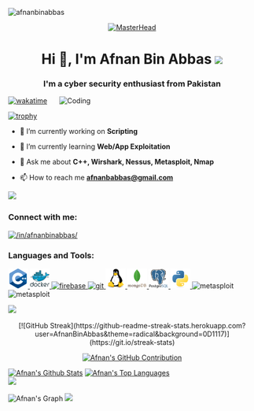 <p align="left"> <img src="https://komarev.com/ghpvc/?username=afnanbinabbas&label=Profile%20views&color=0e75b6&style=flat" alt="afnanbinabbas" /> </p>

<div align="center">
  <a href="https://afnanbinabbas.io">
    <img src="https://media.tenor.com/zzntm2_9B3gAAAAC/hacker.gif" alt="MasterHead">
  </a>
</div>

<h1 align="center">Hi 👋, I'm Afnan Bin Abbas <img src="https://user-images.githubusercontent.com/73097560/115834477-dbab4500-a447-11eb-908a-139a6edaec5c.gif">
</h1>
<h3 align="center">I'm a cyber security enthusiast from Pakistan</h3>

<img align="right" alt="Coding" width="400" src="https://cdn.dribbble.com/users/1304577/screenshots/4032985/media/823d941d38b2784563d53dc45859fccd.gif">

[![wakatime](https://wakatime.com/badge/user/eebb3dd8-d9b2-40de-9b88-6fd6cac99dbc.svg)](https://wakatime.com/@eebb3dd8-d9b2-40de-9b88-6fd6cac99dbc)

[![trophy](https://github-profile-trophy.vercel.app/?username=afnanbinabbas&theme=juicyfresh)](https://github.com/ryo-ma/github-profile-trophy)

- 🔭 I’m currently working on **Scripting**

- 🌱 I’m currently learning **Web/App Exploitation**

- 💬 Ask me about **C++, Wirshark, Nessus, Metasploit, Nmap**

- 📫 How to reach me **afnanbabbas@gmail.com**
<img src="https://user-images.githubusercontent.com/73097560/115834477-dbab4500-a447-11eb-908a-139a6edaec5c.gif">
<h3 align="left">Connect with me:</h3>
<p align="left">
<a href="https://linkedin.com/in/afnanbinabbas/" target="blank"><img align="center" src="https://raw.githubusercontent.com/rahuldkjain/github-profile-readme-generator/master/src/images/icons/Social/linked-in-alt.svg" alt="/in/afnanbinabbas/" height="30" width="40" /></a>
</p>

<h3 align="left">Languages and Tools:</h3>
<p align="left"> <a href="https://www.w3schools.com/cpp/" target="_blank" rel="noreferrer"> <img src="https://raw.githubusercontent.com/devicons/devicon/master/icons/cplusplus/cplusplus-original.svg" alt="cplusplus" width="40" height="40"/> </a> <a href="https://www.docker.com/" target="_blank" rel="noreferrer"> <img src="https://raw.githubusercontent.com/devicons/devicon/master/icons/docker/docker-original-wordmark.svg" alt="docker" width="40" height="40"/> </a> <a href="https://firebase.google.com/" target="_blank" rel="noreferrer"> <img src="https://www.vectorlogo.zone/logos/firebase/firebase-icon.svg" alt="firebase" width="40" height="40"/> </a> <a href="https://git-scm.com/" target="_blank" rel="noreferrer"> <img src="https://www.vectorlogo.zone/logos/git-scm/git-scm-icon.svg" alt="git" width="40" height="40"/> </a> <a href="https://www.linux.org/" target="_blank" rel="noreferrer"> <img src="https://raw.githubusercontent.com/devicons/devicon/master/icons/linux/linux-original.svg" alt="linux" width="40" height="40"/> </a> <a href="https://www.mongodb.com/" target="_blank" rel="noreferrer"> <img src="https://raw.githubusercontent.com/devicons/devicon/master/icons/mongodb/mongodb-original-wordmark.svg" alt="mongodb" width="40" height="40"/> </a> <a href="https://www.postgresql.org" target="_blank" rel="noreferrer"> <img src="https://raw.githubusercontent.com/devicons/devicon/master/icons/postgresql/postgresql-original-wordmark.svg" alt="postgresql" width="40" height="40"/> </a> <a href="https://www.python.org" target="_blank" rel="noreferrer"> <img src="https://raw.githubusercontent.com/devicons/devicon/master/icons/python/python-original.svg" alt="python" width="40" height="40"/> </a> 
<a target="_blank" rel="noreferrer"> <img src="https://asset.brandfetch.io/idFlREP4Jj/idsR5UInMm.png?updated=1712244345166" alt="metasploit" width="40" height="40"/> </a> <a target="_blank" rel="noreferrer"> <img src="https://asset.brandfetch.io/idtNG2kbRU/idFFfnc7jH.jpeg?updated=1710689769294" alt="metasploit" width="40" height="40"/> </a> </p>
<img src="https://user-images.githubusercontent.com/73097560/115834477-dbab4500-a447-11eb-908a-139a6edaec5c.gif">
<p align="center">
[![GitHub Streak](https://github-readme-streak-stats.herokuapp.com?user=AfnanBinAbbas&theme=radical&background=0D1117)](https://git.io/streak-stats)
</p>

<p align="center">
  <a href="https://github.com/AfnanBinAbbas">
    <img src="https://github-profile-summary-cards.vercel.app/api/cards/profile-details?username=afnanbinabbas&theme=radical" alt="Afnan's GitHub Contribution"/>
  </a>
</p>

<a> 
    <a href="https://github.com/AfnanBinAbbas"><img alt="Afnan's Github Stats" src="https://denvercoder1-github-readme-stats.vercel.app/api?username=afnanbinabbas&show_icons=true&count_private=true&theme=react&border_color=7F3FBF&bg_color=0D1117&title_color=F85D7F&icon_color=F8D866" height="192px" width="49.5%"/></a>
  <a href="https://github.com/alsiam"><img alt="Afnan's Top Languages" src="https://denvercoder1-github-readme-stats.vercel.app/api/top-langs/?username=afnanbinabbas&langs_count=8&layout=compact&theme=react&border_color=7F3FBF&bg_color=0D1117&title_color=F85D7F&icon_color=F8D866" height="192px" width="49.5%"/></a>
  <br/>
</a>
<img src="https://user-images.githubusercontent.com/73097560/115834477-dbab4500-a447-11eb-908a-139a6edaec5c.gif">

![Afnan's Graph](https://github-readme-activity-graph.vercel.app/graph?username=afnanbinabbas&custom_title=Afnan's%20GitHub%20Activity%20Graph&bg_color=0D1117&color=7F3FBF&line=7F3FBF&point=7F3FBF&area_color=FFFFFF&title_color=FFFFFF&area=true)
<img src="https://user-images.githubusercontent.com/73097560/115834477-dbab4500-a447-11eb-908a-139a6edaec5c.gif">

